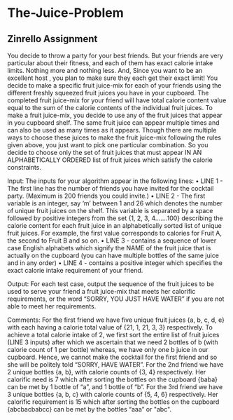 # The-Juice-Problem

## Zinrello Assignment

You decide to throw a party for your best friends.
But your friends are very particular about their fitness, and each of them has exact calorie intake limits.  Nothing more and nothing less. And, Since you want to be an excellent host , you plan to make sure they each get their exact limit!
You decide to make a specific fruit juice-mix for each of your friends using the different freshly squeezed fruit juices you have in your cupboard. The completed fruit juice-mix for your friend will have total calorie content value equal to the sum of the calorie contents of the individual fruit juices. 
To make a fruit juice-mix, you decide to use any of the fruit juices that appear in you cupboard shelf. The same fruit juice can appear multiple times and can also be used as many times as it appears. 
Though there are multiple ways to choose these juices to make the fruit juice-mix following the rules given above, you just want to pick one particular combination. So you decide to choose only the set of fruit juices that must appear IN AN ALPHABETICALLY ORDERED list of fruit juices which satisfy the calorie constraints. 

Input:
The inputs for your algorithm appear in the following lines:
•	LINE 1 - The first line has the number of friends you have invited for the cocktail party. (Maximum is 200 friends you could invite.)
•	LINE 2 - The first variable is an integer, say ‘m’ between 1 and 26 which denotes the number of unique fruit juices on the shelf.  This variable is separated by a space followed by positive integers from the set {1, 2, 3, 4…….100} describing the calorie content for each fruit juice in an alphabetically sorted list of unique fruit juices. For example, the first value corresponds to calories for Fruit A, the second to Fruit B and so on.
•	LINE 3 - contains a sequence of lower case English alphabets which signify the NAME of the fruit juice that is actually on the cupboard (you can have multiple bottles of the same juice and in any order)
•	LINE 4 - contains a positive integer which specifies the exact calorie intake requirement of your friend.

Output:
For each test case, output the sequence of the fruit juices to be used to serve your friend a fruit juice-mix that meets her calorific requirements, or the word “SORRY, YOU JUST HAVE WATER” if you are not able to meet her requirements.


Comments:
For the first friend we have five unique fruit juices {a, b, c, d, e} with each having a calorie total value of {21, 1, 21, 3, 3} respectively. To achieve a total calorie intake of 2, we first sort the entire list of fruit juices (LINE 3 inputs) after which we ascertain that we need 2 bottles of b (with calorie count of 1 per bottle) whereas, we have only one b juice in our cupboard. Hence, we cannot make the cocktail for the first friend and so she will be politely told “SORRY, HAVE WATER”.
For the 2nd friend we have 2 unique bottles {a, b}, with calorie counts of {3, 4} respectively. Her calorific need is 7 which after sorting the bottles on the cupboard {baba} can be met by 1 bottle of “a”, and 1 bottle of “b”.
For the 3rd friend we have 3 unique bottles {a, b, c} with calorie counts of {5, 4, 6} respectively.  Her calorific requirement is 15 which after sorting the bottles on the cupboard {abcbacbabcc} can be met by the bottles “aaa” or "abc".
